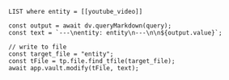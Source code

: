 
```dataview
LIST where entity = [[youtube_video]] 
```


































































































































































































































































































































































































































































































































































































































































































































































































































































































































































































































































































































































































































































































































































































































































































































































































































































































































































































































































































































































































































































































































```
const output = await dv.queryMarkdown(query);
const text = `---\nentity: entity\n---\n\n${output.value}`;

// write to file
const target_file = "entity";
const tFile = tp.file.find_tfile(target_file);
await app.vault.modify(tFile, text);
```